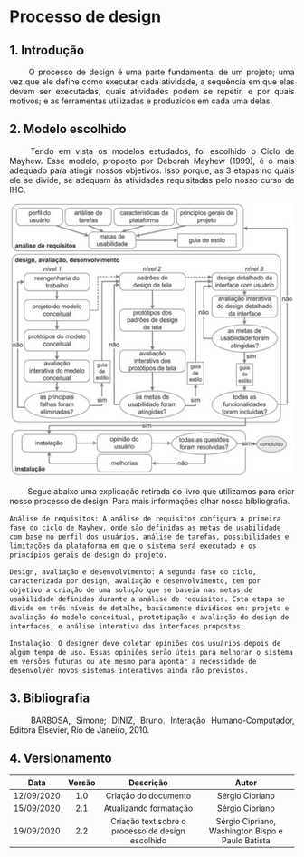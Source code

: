 # Processo de design

## 1. Introdução

<p align="justify"> &emsp;&emsp; O processo de design é uma parte fundamental de um projeto; uma vez que ele define como executar cada atividade, a sequência em que elas devem ser executadas, quais atividades podem se repetir, e por quais motivos; e as ferramentas utilizadas e produzidos em cada uma delas.</p>

## 2. Modelo escolhido

<p align="justify"> &emsp;&emsp; Tendo em vista os modelos estudados, foi escolhido o Ciclo de Mayhew. Esse modelo, proposto por Deborah Mayhew (1999), é o mais adequado para atingir nossos objetivos. Isso porque, as 3 etapas no quais ele se divide, se adequam às atividades requisitadas pelo nosso curso de IHC.</p>

<p align="center">
  <img src="https://raw.githubusercontent.com/Interacao-Humano-Computador/2020.1-BCE/edd3e519802d04e0e0b183d034c8dd47da35cdc1/docs/images/ciclo_mayhew.png">
</p>

<p align="justify"> &emsp;&emsp; Segue abaixo uma explicação retirada do livro que utilizamos para criar nosso processo de design. Para mais informações olhar nossa bibliografia.</p>

```
Análise de requisitos: A análise de requisitos configura a primeira fase do ciclo de Mayhew, onde são definidas as metas de usabilidade com base no perfil dos usuários, análise de tarefas, possibilidades e limitações da plataforma em que o sistema será executado e os princípios gerais de design do projeto.
```
```
Design, avaliação e desenvolvimento: A segunda fase do ciclo, caracterizada por design, avaliação e desenvolvimento, tem por objetivo a criação de uma solução que se baseia nas metas de usabilidade definidas durante a análise de requisitos. Esta etapa se divide em três níveis de detalhe, basicamente divididos em: projeto e avaliação do modelo conceitual, prototipação e avaliação do design de interfaces, e análise interativa das interfaces propostas.
```
```
Instalação: O designer deve coletar opiniões dos usuários depois de algum tempo de uso. Essas opiniões serão úteis para melhorar o sistema em versões futuras ou até mesmo para apontar a necessidade de desenvolver novos sistemas interativos ainda não previstos.
```

## 3. Bibliografia

<p align="justify"> &emsp;&emsp; BARBOSA, Simone; DINIZ, Bruno. Interação Humano-Computador, Editora Elsevier, Rio de Janeiro, 2010. </p>

## 4. Versionamento

|Data|Versão|Descrição|Autor|
|:-:|:-:|:-:|:-:|
|12/09/2020|1.0|Criação do documento|Sérgio Cipriano|
|15/09/2020|2.1|Atualizando formatação|Sérgio Cipriano|
|19/09/2020|2.2|Criação text sobre o processo de design escolhido|Sérgio Cipriano, Washington Bispo e Paulo Batista|